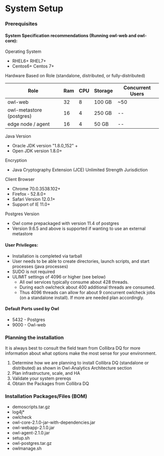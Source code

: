 # System Setup

### Prerequisites

#### System Specification recommendations (Running owl-web and owl-core):

Operating System

* RHEL6+ RHEL7+ 
* Centos6+ Centos 7+

Hardware Based on Role (standalone, distributed, or fully-distributed)

| Role                     | Ram | CPU | Storage | Concurrent Users |
| ------------------------ | --- | --- | ------- | ---------------- |
| owl-web                  | 32  | 8   | 100 GB  | \~50             |
| owl-metastore (postgres) | 16  | 4   | 250 GB  | --               |
| edge node / agent        | 16  | 4   | 50 GB   | --               |

Java Version

* Oracle JDK version "1.8.0\_152" +
* Open JDK version 1.8.0+

Encryption

* Java Cryptography Extension (JCE) Unlimited Strength Jurisdiction

Client Browser

* Chrome 70.0.3538.102+
* Firefox - 52.8.0+
* Safari Version 12.0.1+
* Support of IE 11.0+

Postgres Version

* Owl come prepackaged with version 11.4 of postgres
* Version 9.6.5 and above is supported if wanting to use an external metastore

#### User Privileges:

* Installation is completed via tarball
* User needs to be able to create directories, launch scripts, and start processes (java processes)
* SUDO is not required
* ULIMIT settings of 4096 or higher (see below)
  * All owl services typically consume about 428 threads.
  * During each owlcheck about 400 additional threads are consumed.
  * Thus 4096 threads can allow for about 9 concurrent owlcheck jobs (on a standalone install).  If more are needed plan accordingly.

#### Default Ports used by Owl

* 5432 - Postgres
* 9000 - Owl-web

### Planning the installation

It is always best to consult the field team from Collibra DQ for more information about what options make the most sense for your environment.

1. Determine how we are planning to install Collibra DQ (standalone or distributed) as shown in Owl-Analytics Architecture section
2. Plan infrastructure, scale, and HA
3. Validate your system prereqs
4. Obtain the Packages from Collibra DQ

### Installation Packages/Files (BOM)

* demoscripts.tar.gz
* log4j\*
* owlcheck
* owl-core-2.1.0-jar-with-dependencies.jar
* owl-webapp-2.1.0.jar
* owl-agent-2.1.0.jar
* setup.sh
* owl-postgres.tar.gz
* owlmanage.sh
